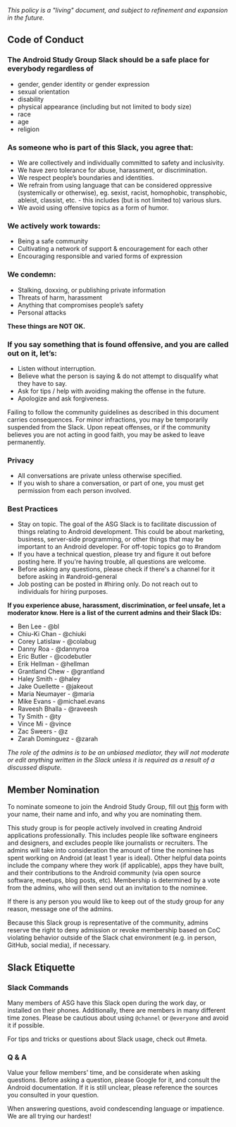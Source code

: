 *This policy is a "living" document, and subject to refinement and expansion in the future.*

## Code of Conduct

### The **Android Study Group Slack** should be a safe place for everybody regardless of

- gender, gender identity or gender expression 
- sexual orientation
- disability
- physical appearance (including but not limited to body size)
- race
- age
- religion

### As someone who is part of this Slack, you agree that:

* We are collectively and individually committed to safety and inclusivity.
* We have zero tolerance for abuse, harassment, or discrimination.
* We respect people’s boundaries and identities.
* We refrain from using language that can be considered oppressive (systemically or otherwise), eg. sexist, racist, homophobic, transphobic, ableist, classist, etc. - this includes (but is not limited to) various slurs.
* We avoid using offensive topics as a form of humor.

### We actively work towards:

* Being a safe community
* Cultivating a network of support & encouragement for each other
* Encouraging responsible and varied forms of expression

### We condemn:

* Stalking, doxxing, or publishing private information
* Threats of harm, harassment
* Anything that compromises people’s safety
* Personal attacks

**These things are NOT OK.**

### If you say something that is found offensive, and you are called out on it, let’s:

* Listen without interruption.
* Believe what the person is saying & do not attempt to disqualify what they have to say.
* Ask for tips / help with avoiding making the offense in the future.
* Apologize and ask forgiveness.

Failing to follow the community guidelines as described in this document carries consequences. For minor infractions, you may be temporarily suspended from the Slack. Upon repeat offenses, or if the community believes you are not acting in good faith, you may be asked to leave permanently.

### Privacy
* All conversations are private unless otherwise specified. 
* If you wish to share a conversation, or part of one, you must get permission from each person involved.

### Best Practices
* Stay on topic. The goal of the ASG Slack is to facilitate discussion of things relating to Android development. This could be about marketing, business, server-side programming, or other things that may be important to an Android developer. For off-topic topics go to #random
* If you have a technical question, please try and figure it out before posting here. If you're having trouble, all questions are welcome.
* Before asking any questions, please check if there's a channel for it before asking in #android-general
* Job posting can be posted in #hiring only. Do not reach out to individuals for hiring purposes.

**If you experience abuse, harassment, discrimination, or feel unsafe, let a moderator know. Here is a list of the current admins and their Slack IDs:**

* Ben Lee - @bl
* Chiu-Ki Chan - @chiuki
* Corey Latislaw - @colabug
* Danny Roa - @dannyroa
* Eric Butler - @codebutler
* Erik Hellman - @hellman
* Grantland Chew - @grantland
* Haley Smith - @haley
* Jake Ouellette - @jakeout
* Maria Neumayer - @maria
* Mike Evans - @michael.evans
* Raveesh Bhalla - @raveesh
* Ty Smith - @ty
* Vince Mi - @vince
* Zac Sweers - @z
* Zarah Dominguez - @zarah

*The role of the admins is to be an unbiased mediator, they will not moderate or edit anything written in the Slack unless it is required as a result of a discussed dispute.*

## Member Nomination  

To nominate someone to join the Android Study Group, fill out [this](http://asgweb.herokuapp.com/nominate/) form with your name, their name and info, and why you are nominating them.  

This study group is for people actively involved in creating Android applications professionally. This includes people like software engineers and designers, and excludes people like journalists or recruiters. The admins will take into consideration the amount of time the nominee has spent working on Android (at least 1 year is ideal). Other helpful data points include the company where they work (if applicable), apps they have built, and their contributions to the Android community (via open source software, meetups, blog posts, etc). Membership is determined by a vote from the admins, who will then send out an invitation to the nominee.

If there is any person you would like to keep out of the study group for any reason, message one of the admins.  

Because this Slack group is representative of the community, admins reserve the right to deny admission or revoke membership based on CoC violating behavior outside of the Slack chat environment (e.g. in person, GitHub, social media), if necessary.

## Slack Etiquette

### Slack Commands

Many members of ASG have this Slack open during the work day, or installed on their phones. Additionally, there are members in many different time zones. Please be cautious about using  `@channel` or `@everyone` and avoid it if possible.

For tips and tricks or questions about Slack usage, check out #meta.

### Q & A

Value your fellow members' time, and be considerate when asking questions. Before asking a question, please Google for it, and consult the Android documentation. If it is still unclear, please reference the sources you consulted in your question.

When answering questions, avoid condescending language or impatience. We are all trying our hardest! 
